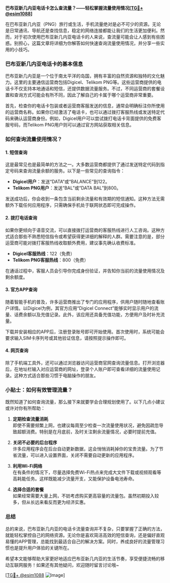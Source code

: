 **巴布亚新几内亚电话卡怎么查流量？——轻松掌握流量使用情况[[TG💪+ @esim1088](https://t.me/s/esim1088)]**

在巴布亚新几内亚（PNG）旅行或生活，手机流量绝对是必不可少的资源。无论是日常通讯、导航还是查找信息，稳定的网络连接都能让我们的生活更加便利。然而，对于初次使用巴布亚新几内亚电话卡的人来说，查流量可能会让人感到有些困惑。别担心，这篇文章将详细为你解答如何快速查询流量使用情况，并分享一些实用的小技巧。

### 巴布亚新几内亚电话卡的基本信息

巴布亚新几内亚是一个位于南太平洋的岛国，拥有丰富的自然资源和独特的文化魅力。这里的主要通信运营商包括Digicel、Telikom PNG等。这些运营商提供的电话卡不仅支持本地通话和短信，还提供数据流量服务。不过，不同运营商的套餐设置和查询方式可能会有所不同，因此了解自己的卡属于哪个运营商非常重要。

首先，检查你的电话卡包装或者运营商客服发送的信息，通常会明确标注你所使用的运营商名称。如果你已经激活了电话卡，也可以通过拨打客服热线或发送特定代码来确认运营商身份。例如，Digicel用户可以尝试拨打电话卡背面提供的免费客服号码，而Telikom PNG用户则可以通过官方网站获取相关信息。

### 如何查询流量使用情况？

#### 1. **短信查询**
这是最常见也是最简单的方法之一。大多数运营商都提供了通过发送特定代码到指定号码来查询流量余额的服务。以下是一些常见的查询指令：

- **Digicel用户**：发送“DATA”或“BALANCE”到122。
- **Telikom PNG用户**：发送“BAL”或“DATA BAL”到800。

发送成功后，你会收到一条包含当前剩余流量和有效期的短信通知。这种方法无需额外下载任何应用程序，只需确保手机处于联网状态即可完成操作。

#### 2. **拨打电话查询**
如果你更倾向于语音交流，可以直接拨打运营商的客服热线进行人工咨询。这种方式适合那些不熟悉短信指令或希望获得更详细的解释的人群。需要注意的是，部分运营商可能对拨打客服热线收取额外费用，建议事先确认收费标准。

- **Digicel客服热线**：122（免费）
- **Telikom PNG客服热线**：800（免费）

在通话过程中，客服人员会引导你完成身份验证，并告知你当前的流量使用情况及剩余额度。

#### 3. **官方APP查询**
随着智能手机的普及，许多运营商推出了专门的应用程序，供用户随时随地查看账户详情。以Digicel为例，其官方应用“Digicel Connect”能够实时显示用户的流量、话费余额以及充值记录。此外，该应用还具备充值功能，方便用户及时补充流量。

下载并安装相应的APP后，注册登录账号即可开始使用。首次使用时，系统可能会要求输入SIM卡序列号或其他验证信息，请按照提示操作即可。

#### 4. **网页查询**
除了手机端工具外，还可以通过浏览器访问运营商官网查询流量信息。打开浏览器后，在地址栏输入对应运营商的网址，登录个人账户即可查看详细的流量使用记录。这种方式适合那些习惯于电脑操作的朋友。

### 小贴士：如何有效管理流量？

既然知道了如何查询流量，那么接下来就要学会合理规划使用了。以下几点小建议或许对你有所帮助：

1. **定期检查流量消耗**  
   即使不需要频繁上网，也建议每周至少检查一次流量使用状况，避免因疏忽导致超额消费。特别是在月底前，及时关注剩余流量情况，必要时提前充值。

2. **关闭不必要的后台程序**  
   许多应用程序会在后台自动更新数据，这会悄悄消耗掉你的宝贵流量。为了节省流量，可以进入设置界面，关闭不需要自动更新的应用程序。

3. **利用Wi-Fi网络**  
   在有条件的情况下，尽量选择免费Wi-Fi热点来完成大文件下载或视频观看等高耗能任务。这样既能减少流量开支，又能保护设备电池寿命。

4. **选择合适的套餐**  
   如果经常需要大量上网，不妨考虑购买更高容量的流量包。虽然初期投入较多，但从长远来看反而更为经济实惠。

### 总结

总的来说，巴布亚新几内亚的电话卡流量查询并不复杂，只要掌握了正确的方法，就能轻松掌控自己的网络资源。无论你是喜欢简洁高效的短信查询，还是偏好直观易懂的APP管理，总能找到最适合自己的解决方案。同时，养成良好的流量管理习惯也是提升用户体验的关键所在。

希望本文能够帮助大家更好地适应巴布亚新几内亚的生活节奏，享受便捷流畅的移动互联网服务！如果还有其他疑问，欢迎随时留言讨论哦~

[[TG💪+ @esim1088](https://t.me/s/esim1088) ![Image](https://i.postimg.cc/4NQfJmqS/Snipaste-2025-05-13-00-14-12.png)]